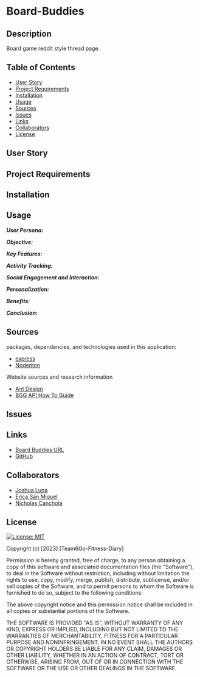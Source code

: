 # Board-Buddies

## Description

Board game reddit style thread page. 

 <!-- addPost(postData: PostInput!): User
    removePost(postId: String!): User
    addComment(commentData: CommentInput!): User
    removeComment(commentId: String!): User -->

## Table of Contents
* [User Story](#user-story)
* [Project Requirements](#project-requirements)
* [Installation](#installation)
* [Usage](#usage)
* [Sources](#sources)
* [Issues](#issues)
* [Links](#links)
* [Collaborators](#collaborators)
* [License](#license)

## User Story



## Project Requirements


## Installation

## Usage

***User Persona:***



***Objective:***



***Key Features:***



***Activity Tracking:***



***Social Engagement and Interaction:***



***Personalization:***



***Benefits:***



***Conclusion:***



## Sources
packages, dependencies, and technologies used in this application:


* [express](https://expressjs.com/)
* [Nodemon](https://nodemon.io/)


Website sources and research information 
- [Ant Design](https://ant.design/docs/spec/colors)
- [BGG API How To Guide](https://www.tayloraliss.com/bggapi/index.html)


## Issues

## Links
- [Board Buddies URL]()
- [GitHub](https://github.com/erica-210)

## Collaborators
* [Joshua Luna](https://github.com/Lunafish01)
* [Erica San Miguel](https://github.com/erica-210)
* [Nicholas Canchola](https://github.com/DamascusKraken)

## License
[![License: MIT](https://img.shields.io/badge/License-MIT-yellow.svg)](https://opensource.org/licenses/MIT)

Copyright (c) [2023] [Team6Go-Fitness-Diary]

Permission is hereby granted, free of charge, to any person obtaining a copy
of this software and associated documentation files (the "Software"), to deal
in the Software without restriction, including without limitation the rights
to use, copy, modify, merge, publish, distribute, sublicense, and/or sell
copies of the Software, and to permit persons to whom the Software is
furnished to do so, subject to the following conditions:

The above copyright notice and this permission notice shall be included in all
copies or substantial portions of the Software.

THE SOFTWARE IS PROVIDED "AS IS", WITHOUT WARRANTY OF ANY KIND, EXPRESS OR
IMPLIED, INCLUDING BUT NOT LIMITED TO THE WARRANTIES OF MERCHANTABILITY,
FITNESS FOR A PARTICULAR PURPOSE AND NONINFRINGEMENT. IN NO EVENT SHALL THE
AUTHORS OR COPYRIGHT HOLDERS BE LIABLE FOR ANY CLAIM, DAMAGES OR OTHER
LIABILITY, WHETHER IN AN ACTION OF CONTRACT, TORT OR OTHERWISE, ARISING FROM,
OUT OF OR IN CONNECTION WITH THE SOFTWARE OR THE USE OR OTHER DEALINGS IN THE
SOFTWARE.